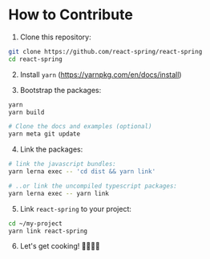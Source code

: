# How to Contribute

1. Clone this repository:

```sh
git clone https://github.com/react-spring/react-spring
cd react-spring
```

2. Install `yarn` (https://yarnpkg.com/en/docs/install)

3. Bootstrap the packages:

```sh
yarn
yarn build

# Clone the docs and examples (optional)
yarn meta git update
```

4. Link the packages:

```sh
# link the javascript bundles:
yarn lerna exec -- 'cd dist && yarn link'

# ..or link the uncompiled typescript packages:
yarn lerna exec -- yarn link
```

5. Link `react-spring` to your project:

```sh
cd ~/my-project
yarn link react-spring
```

6. Let's get cooking! 👨🏻‍🍳🥓
